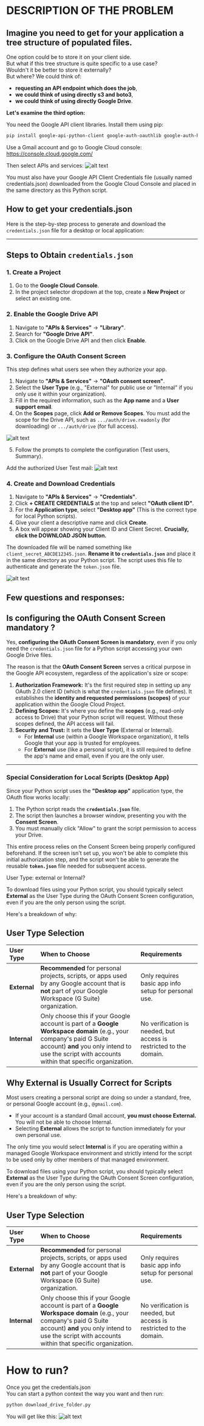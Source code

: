 # DESCRIPTION OF THE PROBLEM

## Imagine you need to get for your application a tree structure of populated files.
One option could be to store it on your client side.    
But what if this tree structure is quite specific to a use case?  
Wouldn't it be better to store it externally?  
But where? We could think of: 
- **requesting an API endpoint which does the job**,
- **we could think of using directly s3 and boto3**,
- **we could think of using directly Google Drive**.

**Let's examine the third option:**


You need the Google API client libraries. Install them using pip:

```bash
pip install google-api-python-client google-auth-oauthlib google-auth-httplib2
```

Use a Gmail account and go to Google Cloud console:
https://console.cloud.google.com/  

Then select APIs and services:
![alt text](<docs/google_cloud_console.png>)


You must also have your Google API Client Credentials file (usually named credentials.json) downloaded from the Google Cloud Console and placed in the same directory as this Python script.


## How to get your credentials.json


Here is the step-by-step process to generate and download the `credentials.json` file for a desktop or local application:

---

## Steps to Obtain `credentials.json`

### 1. Create a Project

1.  Go to the **Google Cloud Console**.
2.  In the project selector dropdown at the top, create a **New Project** or select an existing one.

### 2. Enable the Google Drive API

1.  Navigate to **"APIs & Services"** $\rightarrow$ **"Library"**.
2.  Search for **"Google Drive API"**.
3.  Click on the Google Drive API and then click **Enable**.

### 3. Configure the OAuth Consent Screen

This step defines what users see when they authorize your app.

1.  Navigate to **"APIs & Services"** $\rightarrow$ **"OAuth consent screen"**.
2.  Select the **User Type** (e.g., "External" for public use or "Internal" if you only use it within your organization).
3.  Fill in the required information, such as the **App name** and a **User support email**.
4.  On the **Scopes** page, click **Add or Remove Scopes**. You must add the scope for the Drive API, such as `.../auth/drive.readonly` (for downloading) or `.../auth/drive` (for full access).


![alt text](<docs/droit_access_files_google_drive.png>)

5.  Follow the prompts to complete the configuration (Test users, Summary).


Add the authorized User Test mail:
![alt text](docs/userOauthAsTestUsers.png)

### 4. Create and Download Credentials

1.  Navigate to **"APIs & Services"** $\rightarrow$ **"Credentials"**.
2.  Click **+ CREATE CREDENTIALS** at the top and select **"OAuth client ID"**.
3.  For the **Application type**, select **"Desktop app"** (This is the correct type for local Python scripts).
4.  Give your client a descriptive name and click **Create**.
5.  A box will appear showing your Client ID and Client Secret. **Crucially, click the DOWNLOAD JSON button.** 

The downloaded file will be named something like `client_secret_ABCDE12345.json`. **Rename it to `credentials.json`** and place it in the same directory as your Python script. The script uses this file to authenticate and generate the `token.json` file.


![alt text](docs/How_to_get_credentials.png)

## Few questions and responses:

## Is configuring the OAuth Consent Screen mandatory ?

Yes, **configuring the OAuth Consent Screen is mandatory**, even if you only need the `credentials.json` file for a Python script accessing your own Google Drive files.

The reason is that the **OAuth Consent Screen** serves a critical purpose in the Google API ecosystem, regardless of the application's size or scope:

1.  **Authorization Framework:** It's the first required step in setting up any OAuth 2.0 client ID (which is what the `credentials.json` file defines). It establishes the **identity and requested permissions (scopes)** of your application within the Google Cloud Project.
2.  **Defining Scopes:** It's where you define the **scopes** (e.g., read-only access to Drive) that your Python script will request. Without these scopes defined, the API access will fail.
3.  **Security and Trust:** It sets the **User Type** (External or Internal).
    * For **Internal** use (within a Google Workspace organization), it tells Google that your app is trusted for employees.
    * For **External** use (like a personal script), it is still required to define the app's name and email, even if you are the only user.

---

### Special Consideration for Local Scripts (Desktop App)

Since your Python script uses the **"Desktop app"** application type, the OAuth flow works locally:

1.  The Python script reads the **`credentials.json`** file.
2.  The script then launches a browser window, presenting you with the **Consent Screen**.
3.  You must manually click "Allow" to grant the script permission to access your Drive.

This entire process relies on the Consent Screen being properly configured beforehand. If the screen isn't set up, you won't be able to complete this initial authorization step, and the script won't be able to generate the reusable **`token.json`** file needed for subsequent access.

User Type: external or Internal?

To download files using your Python script, you should typically select **External** as the User Type during the OAuth Consent Screen configuration, even if you are the only person using the script.

Here's a breakdown of why:

## User Type Selection

| User Type | When to Choose | Requirements |
| :--- | :--- | :--- |
| **External** | **Recommended** for personal projects, scripts, or apps used by any Google account that is **not** part of your Google Workspace (G Suite) organization. | Only requires basic app info setup for personal use. |
| **Internal** | Only choose this if your Google account is part of a **Google Workspace domain** (e.g., your company's paid G Suite account) **and** you only intend to use the script with accounts within that specific organization. | No verification is needed, but access is restricted to the domain. |

## Why External is Usually Correct for Scripts

Most users creating a personal script are doing so under a standard, free, or personal Google account (e.g., `@gmail.com`).

* If your account is a standard Gmail account, **you must choose External.** You will not be able to choose Internal.
* Selecting **External** allows the script to function immediately for your own personal use.

The only time you would select **Internal** is if you are operating within a managed Google Workspace environment and strictly intend for the script to be used only by other members of that managed environment.

To download files using your Python script, you should typically select **External** as the User Type during the OAuth Consent Screen configuration, even if you are the only person using the script.

Here's a breakdown of why:

## User Type Selection

| User Type | When to Choose | Requirements |
| :--- | :--- | :--- |
| **External** | **Recommended** for personal projects, scripts, or apps used by any Google account that is **not** part of your Google Workspace (G Suite) organization. | Only requires basic app info setup for personal use. |
| **Internal** | Only choose this if your Google account is part of a **Google Workspace domain** (e.g., your company's paid G Suite account) **and** you only intend to use the script with accounts within that specific organization. | No verification is needed, but access is restricted to the domain. |


# How to run?
Once you get the credentials.json   
You can start a python context the way you want and then run:
```bash
python download_drive_folder.py
```

You will get like this:
![alt text](docs/logs_output.png)





